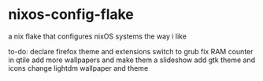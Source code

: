 # nixos-config-flake
a nix flake that configures nixOS systems the way i like

to-do:
declare firefox theme and extensions
switch to grub
fix RAM counter in qtile
add more wallpapers and make them a slideshow
add gtk theme and icons
change lightdm wallpaper and theme
